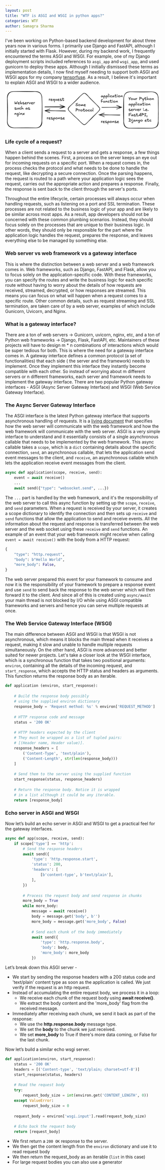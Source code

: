 ```yaml
---
layout: post
title: "WTF is ASGI and WSGI in python apps?"
categories: WTF
author: Samagra Sharma
---
```



I've been working on Python-based backend development for about three years now in various forms. I primarily use Django and FastAPI, although I initially started with Flask. However, during my backend work, I frequently encountered the terms ASGI and WSGI. For example, one of my Django deployment scripts included references to `asgi_app` and `wsgi_app`, and used gunicorn to deploy these apps. Although I initially dismissed these terms as implementation details, I now find myself needing to support both ASGI and WSGI apps for my company [tensorfuse](tensorfuse.io). As a result, I believe it's important to explain ASGI and WSGI to a wider audience.

![](/assets/images/gateway_interface.png)
### Life cycle of a request?

When a client sends a request to a server and gets a response, a few things happen behind the scenes. First, a process on the server keeps an eye out for incoming requests on a specific port. When a request comes in, the process checks the protocol and what needs to be done to handle the request, like decrypting a secure connection.  Once the parsing happens, the request is routed to a path where your application logic sees the request, carries out the appropriate action and prepares a response. Finally, the response is sent back to the client through the server's ports.

Throughout the entire lifecycle, certain processes will always occur when handling requests, such as listening on a port and SSL termination. These processes are not related to the business logic of your app and are likely to be similar across most apps. As a result, app developers should not be concerned with these common plumbing scenarios. Instead, they should focus solely on the processes that are unique to their business logic. In other words, they should only be responsible for the part where the application logic handles the request,  prepares the response, and leaves everything else to be managed by something else.

### Web server vs web framework vs a gateway interface

This is where the distinction between a web server and a web framework comes in. Web frameworks, such as Django, FastAPI, and Flask, allow you to focus solely on the application-specific code. With these frameworks, you can specify the routes and write the business logic for each specific route without having to worry about the details of how requests are received, streamed, decrypted, or how responses are streamed.  This means you can focus on what will happen when a request comes to a specific route. Other common details, such as request streaming and SSL termination, are taken care of by a web server, examples of which include Gunicorn, Uvicorn, and Nginx.

### What is a gateway interface?

There are a ton of web servers -> Gunicorn, uvicorn, nginx, etc, and a ton of Python web frameworks -> Django, Flask, FastAPI, etc. Maintainers of these projects will have to design m * n  combinations of interactions which would be super tedious for both. This is where the need for a gateway interface comes in. A gateway interface defines a common protocol (a set of functionalities) that each side ( the server and the framework) needs to implement. Once they implement this interface they instantly become compatible with each other. So instead of worrying about m different servers or n different frameworks, each server and framework needs to implement the gateway interface. There are two popular Python gateway interfaces - ASGI (Async Server Gateway Interface) and WSGI (Web Service Gateway Interface).

### The Async Server Gateway Interface
The ASGI interface is the latest Python gateway interface that supports asynchronous handling of requests. It is a [living document](https://asgi.readthedocs.io/en/latest/index.html) that specifies how the web server will communicate with the web framework and how the web framework will communicate with the web server. ASGI is a very simple interface to understand and it essentially consists of a single asynchronous callable that needs to be implemented by the web framework. This async callable takes a `scope`, which is a `dict` containing details about the specific connection, `send`, an asynchronous callable, that lets the application send event messages to the client, and `receive`, an asynchronous callable which lets the application receive event messages from the client.

```python
async def application(scope, receive, send):
    event = await receive()
    ...
    await send({"type": "websocket.send", ...})
```

The `...` part is handled by the web framework, and it's the responsibility of the web server to call this async function by setting up the `scope`, `receive`, and `send` parameters. When a request is received by your server, it creates a scope dictionary to identify the connection and then sets up `receive` and `send` functions that allow the application to send and receive events. All the information about the request and response is transferred between the web server and the web socket using these `receive` and `send` functions. An example of an event that your web framework might receive when calling `event = await receive()` with the body from a HTTP request:

```python
{
    "type": "http.request",
    "body": b"Hello World",
    "more_body": False,
}
```

The web server prepared this event for your framework to consume and now it is the responsibility of your framework to prepare a response event and use `send` to send back the response to the web server which will then forward it to the client. And since all of this is created using `async/await` your main thread is not blocked by I/O while using ASGI compatible frameworks and servers and hence you can serve multiple requests at once.

### The Web Service Gateway Interface (WSGI)

The main difference between ASGI and WSGI is that WSGI is not asynchronous, which means it blocks the main thread when it receives a request, making it slow and unable to handle multiple requests simultaneously. On the other hand, ASGI is more advanced and better suited for newer projects. Let's take a closer look at the WSGI interface, which is a synchronous function that takes two positional arguments: `environ`, containing all the details of the incoming request, and `start_response`, which accepts the HTTP status and headers as arguments. This function returns the response body as an iterable.

```python
def application (environ, start_response):

    # Build the response body possibly
    # using the supplied environ dictionary
    response_body = 'Request method: %s' % environ['REQUEST_METHOD']

    # HTTP response code and message
    status = '200 OK'

    # HTTP headers expected by the client
    # They must be wrapped as a list of tupled pairs:
    # [(Header name, Header value)].
    response_headers = [
        ('Content-Type', 'text/plain'),
        ('Content-Length', str(len(response_body)))
    ]

    # Send them to the server using the supplied function
    start_response(status, response_headers)

    # Return the response body. Notice it is wrapped
    # in a list although it could be any iterable.
    return [response_body]

```

### Echo server in ASGI and WSGI
Now let’s build an echo server in ASGI and WSGI to get a practical feel for the gateway interfaces.

```python
async def app(scope, receive, send):
    if scope['type'] == 'http':
        # Send the response headers
        await send({
            'type': 'http.response.start',
            'status': 200,
            'headers': [
                [b'content-type', b'text/plain'],
            ],
        })
        
        # Process the request body and send response in chunks
        more_body = True
        while more_body:
            message = await receive()
            body = message.get('body', b'')
            more_body = message.get('more_body', False)
            
            # Send each chunk of the body immediately
            await send({
                'type': 'http.response.body',
                'body': body,
                'more_body': more_body
            })
```

Let’s break down this ASGI server -
* We start by sending the response headers with a 200 status code and 'text/plain' content type as soon as the application is called. We just verify if the request is an http request.
* Instead of accumulating the entire request body, we process it in a loop:
  * We receive each chunk of the request body using **await receive()**.
  * We extract the body content and the 'more_body' flag from the received message.
* Immediately after receiving each chunk, we send it back as part of the response:
  * We use the **http.response.body** message type.
  * We set the **body** to the chunk we just received.
  * We set **more_body** to True if there's more data coming, or False for the last chunk.

Now let’s build a similar echo wsgi server.

```python
def application(environ, start_response):
    status = '200 OK'
    headers = [('Content-type', 'text/plain; charset=utf-8')]
    start_response(status, headers)

    # Read the request body
    try:
        request_body_size = int(environ.get('CONTENT_LENGTH', 0))
    except ValueError:
        request_body_size = 0

    request_body = environ['wsgi.input'].read(request_body_size)

    # Echo back the request body
    return [request_body]
```


* We first return a `200 OK` response to the server.
* We then get the content length fron the `environ` dictionary and use it to read request body
* We then return the request_body as an iterable (`list` in this case)
* For large request bodies you can also use a generator 
